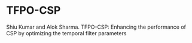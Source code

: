 # TFPO-CSP
Shiu Kumar and Alok Sharma. TFPO-CSP: Enhancing the performance of CSP by optimizing the temporal filter parameters
